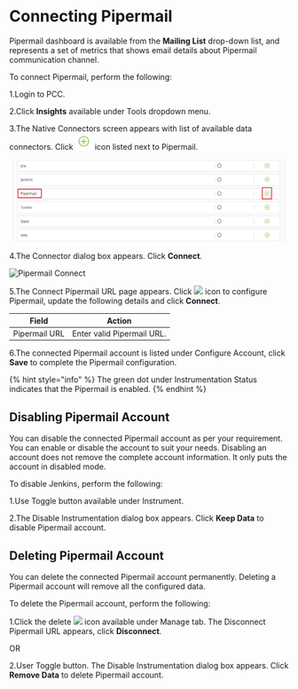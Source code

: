 # Connecting Pipermail

Pipermail dashboard is available from the **Mailing List** drop-down list, and represents a set of metrics that shows email details about Pipermail communication channel.

To connect Pipermail, perform the following:

1.Login to PCC.

2.Click **Insights** available under Tools dropdown menu.

3.The Native Connectors screen appears with list of available data connectors. Click ![](../../../.gitbook/assets/Connect.png) icon listed next to Pipermail.

![Pipermail](<../../../.gitbook/assets/Pipermail (1) (1) (2).png>)

4.The Connector dialog box appears. Click **Connect**.

![Pipermail Connect](../../../.gitbook/assets/Pipermail\_Connect.png)

5.The Connect Pipermail URL page appears. Click ![](../../../.gitbook/assets/Con\_Icon.png) icon to configure Pipermail, update the following details and click **Connect**.

| Field         | Action                     |
| ------------- | -------------------------- |
| Pipermail URL | Enter valid Pipermail URL. |

6.The connected Pipermail account is listed under Configure Account, click **Save** to complete the Pipermail configuration.

{% hint style="info" %}
The green dot under Instrumentation Status indicates that the Pipermail is enabled.
{% endhint %}

## Disabling Pipermail Account

You can disable the connected Pipermail account as per your requirement. You can enable or disable the account to suit your needs. Disabling an account does not remove the complete account information. It only puts the account in disabled mode.

To disable Jenkins, perform the following:

1.Use Toggle button available under Instrument.

2.The Disable Instrumentation dialog box appears. Click **Keep Data** to disable Pipermail account.

## Deleting Pipermail Account

You can delete the connected Pipermail account permanently. Deleting a Pipermail account will remove all the configured data.

To delete the Pipermail account, perform the following:

1.Click the delete ![](../../../.gitbook/assets/delete\_icon.png) icon available under Manage tab. The Disconnect Pipermail URL appears, click **Disconnect**.

OR

2.User Toggle button. The Disable Instrumentation dialog box appears. Click **Remove Data** to delete Pipermail account.
